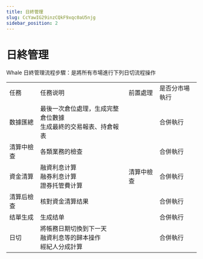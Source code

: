 ```yaml
---
title: 日終管理
slug: CcYawIG29inzCQkF9xqc0aU5njg
sidebar_position: 2
---
```



# 日終管理

Whale 日終管理流程步驟：是將所有市場進行下列日切流程操作

|   |   |   |   |
|---|---|---|---|
|任務 | 任務说明 | 前置處理 | 是否分市場執行|
|数據匯總 | 最後一次倉位處理，生成完整倉位數據 <br/>生成最終的交易報表、持倉報表||合併執行|
|清算中檢查 | 各類業務的檢查||合併執行|
|資金清算 | 融資利息计算<br/>融券利息计算<br/>證券托管費计算 | 清算中檢查 | 合併執行|
|清算后檢查 | 核對資金清算结果||合併執行|
|结單生成 | 生成结单||合併執行|
|日切 | 將帳務日期切換到下一天 <br/>融資利息等的歸本操作 <br/>經紀人分成計算||合併執行|

